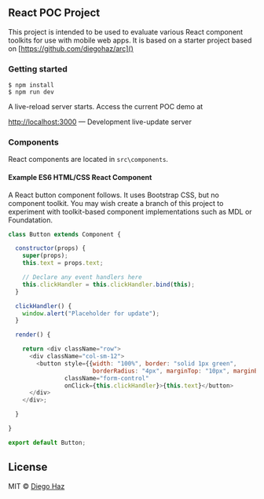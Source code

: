 ## React POC Project
This project is intended to be used to evaluate various React 
component toolkits for use with mobile web apps.  It is based on
a starter project based on [https://github.com/diegohaz/arc]() 

### Getting started

```
$ npm install
$ npm run dev
```

A live-reload server starts. Access the current POC demo at

[http://localhost:3000]() — Development live-update server

### Components

React components are located in `src\components`. 

#### Example ES6 HTML/CSS React Component

A React button component follows. It uses Bootstrap CSS, 
but no component toolkit. You may wish create a branch of this project to
experiment with toolkit-based component implementations such as MDL or Foundatation.

``` javascript
class Button extends Component {

  constructor(props) {
    super(props);
    this.text = props.text;

    // Declare any event handlers here
    this.clickHandler = this.clickHandler.bind(this);
  }

  clickHandler() {
    window.alert("Placeholder for update");
  }

  render() {

    return <div className="row">
      <div className="col-sm-12">
        <button style={{width: "100%", border: "solid 1px green",
                        borderRadius: "4px", marginTop: "10px", marginBottom: "10px"}}
                className="form-control"
                onClick={this.clickHandler}>{this.text}</button>
      </div>
    </div>;

  }

}

export default Button;

```

## License

MIT © [Diego Haz](https://github.com/diegohaz)
